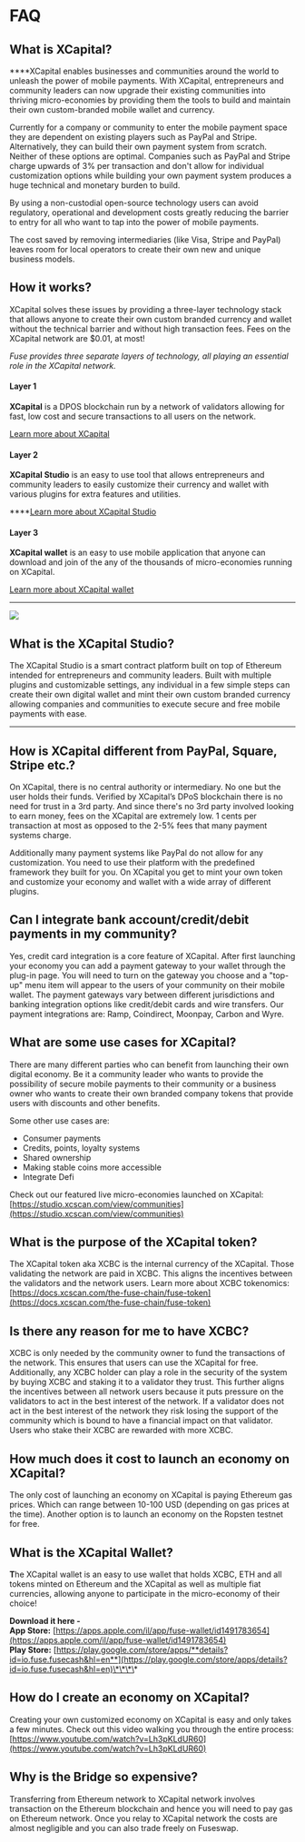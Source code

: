 # FAQ

## What is XCapital?

  
****XCapital enables businesses and communities around the world to unleash the power of mobile payments. With XCapital, entrepreneurs and community leaders can now upgrade their existing communities into thriving micro-economies by providing them the tools to build and maintain their own custom-branded mobile wallet and currency. 

Currently for a company or community to enter the mobile payment space they are dependent on existing players such as PayPal and Stripe. Alternatively, they can build their own payment system from scratch. Neither of these options are optimal. Companies such as PayPal and Stripe charge upwards of 3% per transaction and don't allow for individual customization options while building your own payment system produces a huge technical and monetary burden to build. 

By using a non-custodial open-source technology users can avoid regulatory, operational and development costs greatly reducing the barrier to entry for all who want to tap into the power of mobile payments. 

The cost saved by removing intermediaries \(like Visa, Stripe and PayPal\) leaves room for local operators to create their own new and unique business models.



## How it works? 

XCapital solves these issues by providing a three-layer technology stack that allows anyone to create their own custom branded currency and wallet without the technical barrier and without high transaction fees. Fees on the XCapital network are $0.01, at most!

_Fuse provides three separate layers of technology, all playing an essential role in the XCapital network._ 

#### **Layer 1**

**XCapital** is a DPOS blockchain run by a network of validators allowing for fast, low cost and secure transactions to all users on the network. 

[Learn more about XCapital](https://docs.xcscan.com/become-a-validator/how-to-become-a-validator)

#### **Layer 2**

**XCapital Studio** is an easy to use tool that allows entrepreneurs and community leaders to easily customize their currency and wallet with various plugins for extra features and utilities.   
  
****[Learn more about XCapital Studio](https://docs.xcscan.com/the-fuse-studio/overview)

#### **Layer 3**

**XCapital wallet** is an easy to use mobile application that anyone can download and join of the any of the thousands of micro-economies running on XCapital. 

[Learn more about XCapital wallet](https://docs.xcscan.com/the-mobile-wallet/overview)  
****

![](../.gitbook/assets/stack-faq.jpg)

## **What is the XCapital Studio?**

The XCapital Studio is a smart contract platform built on top of Ethereum intended for entrepreneurs and community leaders. Built with multiple plugins and customizable settings, any individual in a few simple steps can create their own digital wallet and mint their own custom branded currency allowing companies and communities to execute secure and free mobile payments with ease.   
****

## **How is XCapital different from PayPal, Square, Stripe etc.?** 

On XCapital, there is no central authority or intermediary. No one but the user holds their funds. Verified by XCapital’s DPoS blockchain there is no need for trust in a 3rd party. And since there's no 3rd party involved looking to earn money, fees on the XCapital are extremely low. 1 cents per transaction at most as opposed to the 2-5% fees that many payment systems charge. 

Additionally many payment systems like PayPal do not allow for any customization. You need to use their platform with the predefined framework they built for you. On XCapital you get to mint your own token and customize your economy and wallet with a wide array of different plugins. 

## **Can I integrate bank account/credit/debit payments in my community?**

Yes, credit card integration is a core feature of XCapital. After first launching your economy you can add a payment gateway to your wallet through the plug-in page. You will need to turn on the gateway you choose and a "top-up" menu item will appear to the users of your community on their mobile wallet. The payment gateways vary between different jurisdictions and banking integration options like credit/debit cards and wire transfers. Our payment integrations are: Ramp, Coindirect, Moonpay, Carbon and Wyre.

## **What are some use cases for XCapital?** 

There are many different parties who can benefit from launching their own digital economy. Be it a community leader who wants to provide the possibility of secure mobile payments to their community or a business owner who wants to create their own branded company tokens that provide users with discounts and other benefits. 

Some other use cases are:

* Consumer payments
* Credits, points, loyalty systems
* Shared ownership
* Making stable coins more accessible
* Integrate Defi

Check out our featured live micro-economies launched on XCapital: [https://studio.xcscan.com/view/communities](https://studio.xcscan.com/view/communities)

## **What is the purpose of the XCapital token?** 

The XCapital token aka XCBC is the internal currency of the XCapital.  Those validating the network are paid in XCBC. This aligns the incentives between the validators and the network users. Learn more about XCBC tokenomics: [https://docs.xcscan.com/the-fuse-chain/fuse-token](https://docs.xcscan.com/the-fuse-chain/fuse-token)

## **Is there any reason for me to have XCBC?** 

XCBC is only needed by the community owner to fund the transactions of the network. This ensures that users can use the XCapital for free. Additionally, any XCBC holder can play a role in the security of the system by buying XCBC and staking it to a validator they trust. This further aligns the incentives between all network users because it puts pressure on the validators to act in the best interest of the network. If a validator does not act in the best interest of the network they risk losing the support of the community which is bound to have a financial impact on that validator. Users who stake their XCBC are rewarded with more XCBC. 

## **How much does it cost to launch an economy on XCapital?**

The only cost of launching an economy on XCapital is paying Ethereum gas prices. Which can range between 10-100 USD \(depending on gas prices at the time\). Another option is to launch an economy on the Ropsten testnet for free. 

## **What is the XCapital Wallet?** 

**T**he XCapital wallet is an easy to use wallet that holds XCBC, ETH and all tokens minted on Ethereum and the XCapital as well as multiple fiat currencies, allowing anyone to participate in the micro-economy of their choice!  
  
**Download it here -   
App Store:** [https://apps.apple.com/il/app/fuse-wallet/id1491783654](https://apps.apple.com/il/app/fuse-wallet/id1491783654)  
**Play Store:** [https://play.google.com/store/apps/**details?id=io.fuse.fusecash&hl=en**](https://play.google.com/store/apps/details?id=io.fuse.fusecash&hl=en)\*\*\*\*

## **How do I create an economy on XCapital?**

Creating your own customized economy on XCapital is easy and only takes a few minutes. Check out this video walking you through the entire process: [https://www.youtube.com/watch?v=Lh3pKLdUR60](https://www.youtube.com/watch?v=Lh3pKLdUR60)

## Why is the Bridge so expensive? 

Transferring from Ethereum network to XCapital network involves transaction on the Ethereum blockchain and hence you will need to pay gas on Ethereum network. Once you relay to XCapital network the costs are almost negligible and you can also trade freely on Fuseswap.

